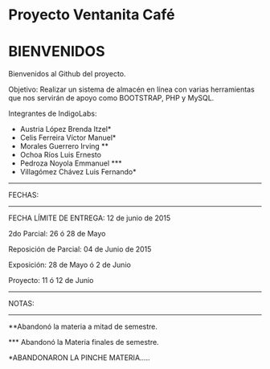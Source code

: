 # Proyecto Ventanita Café

# BIENVENIDOS

Bienvenidos al Github del proyecto.

Objetivo:
Realizar un sistema de almacén en línea con varias herramientas que nos servirán de apoyo como BOOTSTRAP, PHP y MySQL.


Integrantes de IndigoLabs:

  * Austria López Brenda Itzel*
  * Celis Ferreira Víctor Manuel*
  * Morales Guerrero Irving **
  * Ochoa Ríos Luis Ernesto
  * Pedroza Noyola Emmanuel ***
  * Villagómez Chávez Luis Fernando*
  
  



-------------------------------------------

FECHAS:

-------------------------------------------
FECHA LÍMITE DE ENTREGA:  12 de junio de 2015

2do Parcial:   26 ó 28 de Mayo

Reposición de Parcial: 04 de Junio de 2015

Exposición:    28 de Mayo  ó 2 de Junio

Proyecto:      11 ó 12 de Junio

-------------------------------------------

NOTAS: 

-------------------------------------------
**Abandonó la materia a mitad de semestre.

*** Abandonó la Materia finales de semestre.

*ABANDONARON LA PINCHE MATERIA.....


